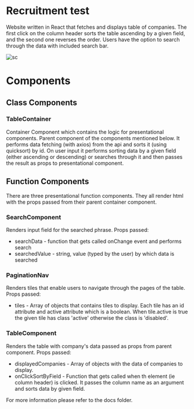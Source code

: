 # Recruitment test

Website written in React that fetches and displays table of companies.
The first click on the column header sorts the table ascending by a given field, and the second one reverses the order.
Users have the option to search through the data with included search bar.

![sc](https://i.imgur.com/tLggR0v.png)

# Components

## Class Components

### TableContainer

Container Component which contains the logic for presentational components. Parent component of the components mentioned below. It performs data fetching (with axios) from the api and sorts it (using quicksort) by id.
On user input it performs sorting data by a given field (either ascending or descending) or searches through it and then passes the result as props to presentational component.

## Function Components

There are three presentational function components. They all render html with the props passed from their parent container component.

### SearchComponent

Renders input field for the searched phrase.
Props passed:

- searchData - function that gets called onChange event and performs search
- searchedValue - string, value (typed by the user) by which data is searched

### PaginationNav

Renders tiles that enable users to navigate through the pages of the table.
Props passed:

- tiles - Array of objects that contains tiles to display. Each tile has an id attribute and active attribute which is a boolean. When tile.active is true the given tile has class 'active' otherwise the class is 'disabled'.

### TableComponent

Renders the table with company's data passed as props from parent component.
Props passed:

- displayedCompanies - Array of objects with the data of companies to display.
- onClickSortByField - Function that gets called when th element (ie column header) is clicked. It passes the column name as an argument and sorts data by given field.

For more information please refer to the docs folder.
